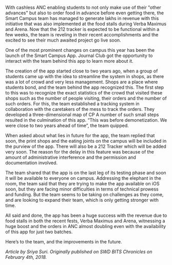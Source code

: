 <p><!-- wp:paragraph --></p>
<p>With cashless ANC enabling students to not only make use of their "other advances" but also to order food in advance before even getting there, the Smart Campus team has managed to generate lakhs in revenue with this initiative that was also implemented at the food stalls during Verba Maximus and Arena. Now that the 212 tracker is expected to be functional within a few weeks, the team is reveling in their recent accomplishments and the excited to see their much awaited project go live soon.</p>
<p><!-- /wp:paragraph --></p>
<p><!-- wp:paragraph --></p>
<p>One of the most prominent changes on campus this year has been the launch of the Smart Campus App. Journal Club got the opportunity to interact with the team behind this app to learn more about it.</p>
<p><!-- /wp:paragraph --></p>
<p><!-- wp:paragraph --></p>
<p>The creation of the app started close to two years ago, when a group of students came up with the idea to streamline the system in shops, as there was a lot of crowd and very less management. Shops are a place where students bond, and the team behind the app recognized this. The first step to this was to recognize the exact statistics of the crowd that visited these shops such as the number of people visiting, their orders and the number of such orders. For this, the team established a tracking system in collaboration with the caretakers of the mess to track the orders. They developed a three-dimensional map of CP A number of such small steps resulted in the culmination of this app. “This was before demonetization. We were close to two years ahead of time”, the team quipped.</p>
<p><!-- /wp:paragraph --></p>
<p><!-- wp:paragraph --></p>
<p>When asked about what lies in future for the app, the team replied that soon, the print shops and the eating joints on the campus will be included in the purview of the app. There will also be a 212 Tracker which will be added very soon. The reason for the delay in this feature was because of the amount of administrative interference and the permission and documentation involved.</p>
<p><!-- /wp:paragraph --></p>
<p><!-- wp:paragraph --></p>
<p>The team shared that the app is on the last leg of its testing phase and soon it will be available to everyone on campus. Addressing the elephant in the room, the team said that they are trying to make the app available on iOS soon, but they are facing minor difficulties in terms of technical prowess and funding. But the team seems to be taking on challenges as they come, and are looking to expand their team, which is only getting stronger with time.</p>
<p><!-- /wp:paragraph --></p>
<p><!-- wp:paragraph --></p>
<p>All said and done, the app has been a huge success with the revenue due to food stalls in both the recent fests, Verba Maximus and Arena, witnessing a huge boost and the orders in ANC almost doubling even with the availability of this app for just two batches.</p>
<p><!-- /wp:paragraph --></p>
<p><!-- wp:paragraph --></p>
<p>Here’s to the team, and the improvements in the future.</p>
<p><!-- /wp:paragraph --></p>
<p><!-- wp:paragraph --></p>
<p><em>Article by Sriya Suri. Originally published on SWD BITS Chronicles on February 4th, 2018.</em></p>
<p><!-- /wp:paragraph --></p>
